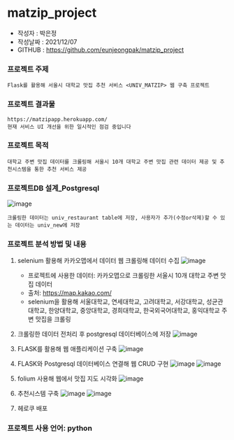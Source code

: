 # matzip_project
  - 작성자 : 박은정
  - 작성날짜 : 2021/12/07
  - GITHUB : https://github.com/eunjeongpak/matzip_project
 
### 프로젝트 주제
    Flask를 활용해 서울시 대학교 맛집 추천 서비스 <UNIV_MATZIP> 웹 구축 프로젝트
    
### 프로젝트 결과물 
    https://matzipapp.herokuapp.com/
    현재 서비스 UI 개선을 위한 일시적인 점검 중입니다 
    
### 프로젝트 목적
    대학교 주변 맛집 데이터를 크롤링해 서울시 10개 대학교 주변 맛집 관련 데이터 제공 및 추천시스템을 통한 추천 서비스 제공

### 프로젝트DB 설계_Postgresql
  ![image](https://user-images.githubusercontent.com/76864400/144953861-989c306e-237d-482e-96dd-0fba46a49dc5.png)
  
    크롤링한 데이터는 univ_restaurant table에 저장, 사용자가 추가(수정or삭제)할 수 있는 데이터는 univ_new에 저장
    
### 프로젝트 분석 방법 및 내용 
  1. selenium 활용해 카카오맵에서 데이터 웹 크롤링해 데이터 수집
    ![image](https://user-images.githubusercontent.com/76864400/142368454-9128e314-23b9-48dc-b807-ffad80c628f2.png)
    
      - 프로젝트에 사용한 데이터: 카카오맵으로 크롤링한 서울시 10개 대학교 주변 맛집 데이터
      - 출처: https://map.kakao.com/
      - selenium을 활용해 서울대학교, 연세대학교, 고려대학교, 서강대학교, 성균관대학교, 한양대학교, 중앙대학교, 경희대학교, 한국외국어대학교, 홍익대학교 주변 맛집을 크롤링
     

  2. 크롤링한 데이터 전처리 후 postgresql 데이터베이스에 저장
    ![image](https://user-images.githubusercontent.com/76864400/141224642-0ff09948-7428-40d4-8a07-e2c81d06cb07.png)
    
  3. FLASK를 활용해 웹 애플리케이션 구축
    ![image](https://user-images.githubusercontent.com/76864400/142368911-e388b318-8edb-47e7-ac25-87791b2d7591.png)

  4. FLASK와 Postgresql 데이터베이스 연결해 웹 CRUD 구현
    ![image](https://user-images.githubusercontent.com/76864400/142374867-9e4f8074-86cb-4edd-a2a9-2392fd6c97a8.png)
    ![image](https://user-images.githubusercontent.com/76864400/142375045-8ac9c94a-ac63-4a8c-acbf-bed8b7055635.png)


  5. folium 사용해 웹에서 맛집 지도 시각화
    ![image](https://user-images.githubusercontent.com/76864400/142374969-675463f6-fc70-4ea6-822d-edd5daa01fa0.png)

  
  6. 추천시스템 구축
    ![image](https://user-images.githubusercontent.com/76864400/144954181-58d209e6-d626-43f5-b8da-d5c0182eb36d.png)
    ![image](https://user-images.githubusercontent.com/76864400/144954315-6b43491a-c4cc-4f13-bddd-b1722c4ca57f.png)


  7. 헤로쿠 배포
      
    

### 프로젝트 사용 언어: python









